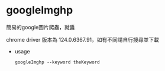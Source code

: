 # googleImghp

簡易的google圖片爬蟲，就醬

chrome driver 版本為 124.0.6367.91，如有不同請自行搜尋並下載

- usage

  `googleImghp --keyword theKeyword`
